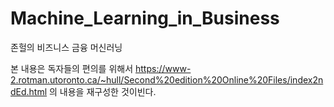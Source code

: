 # Machine_Learning_in_Business
존헐의 비즈니스 금융 머신러닝

본 내용은 독자들의 편의를 위해서 
https://www-2.rotman.utoronto.ca/~hull/Second%20edition%20Online%20Files/index2ndEd.html
의 내용을 재구성한 것이빈다.

